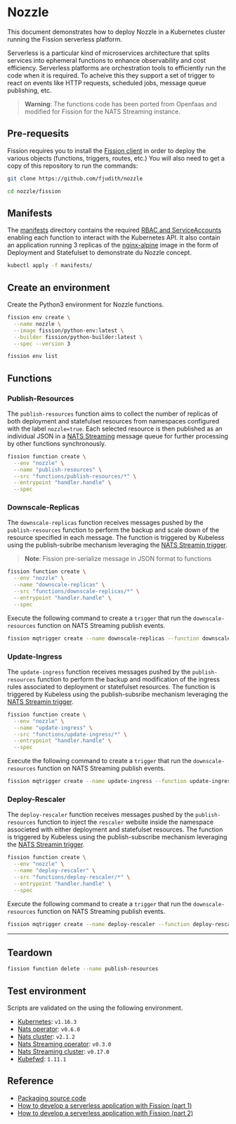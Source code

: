 
# Nozzle

This document demonstrates how to deploy Nozzle in a Kubernetes cluster running the Fission serverless platform.

Serverless is a particular kind of microservices architecture that splits services into ephemeral functions to enhance observability and cost efficiency.
Serverless platforms are orchestration tools to efficiently run the code when it is required. To acheive this they support a set of trigger to react on events like HTTP requests, scheduled jobs, message queue publishing, etc.

> **Warning**: The functions code has been ported from Openfaas and modified for Fission for the NATS Streaming instance.

## Pre-requesits

Fission requires you to install the [Fission client](https://github.com/fission/fission/releases) in order to deploy the various objects (functions, triggers, routes, etc.)
You will also need to get a copy of this repository to run the commands:

```bash
git clone https://github.com/fjudith/nozzle

cd nozzle/fission
```

## Manifests

The [manifests](./manifests/) directory contains the required [RBAC and ServiceAccounts](https://kubernetes.io/docs/reference/access-authn-authz/rbac/) enabling each function to interact with the Kubernetes API.
It also contain an application running 3 replicas of the [nginx-alpine](https://hub.docker.com/r/amd64/nginx) image in the form of Deployment and Statefulset to demonstrate du Nozzle concept.

```bash
kubectl apply -f manifests/
```

## Create an environment

Create the Python3 environment for Nozzle functions.

```bash
fission env create \
  --name nozzle \
  --image fission/python-env:latest \
  --builder fission/python-builder:latest \
  --spec --version 3

fission env list
```

## Functions

### Publish-Resources

The `publish-resources` function aims to collect the number of replicas of both deployment and statefulset resources from namespaces configured with the label `nozzle=true`.
Each selected resource is then published as an individual JSON in a [NATS Streaming](https://docs.nats.io/nats-streaming-concepts/intro) message queue for further processing by other functions synchronously.

```bash
fission function create \
  --env "nozzle" \
  --name "publish-resources" \
  --src "functions/publish-resources/*" \
  --entrypoint "handler.handle" \
  --spec
```

### Downscale-Replicas

The `downscale-replicas` function receives messages pushed by the `publish-resources` function to perform the backup and scale down of the resource specified in each message.
The function is triggered by Kubeless using the publish-subribe mechanism leveraging the [NATS Streamin trigger](https://docs.fission.io/docs/triggers/message-queue-trigger/nats-streaming/).

> **Note**: Fission pre-serialize message in JSON format to functions

```bash
fission function create \
  --env "nozzle" \
  --name "downscale-replicas" \
  --src "functions/downscale-replicas/*" \
  --entrypoint "handler.handle" \
  --spec
```

Execute the following command to create a `trigger` that run the `downscale-resources` function on NATS Streaming publish events.

```bash
fission mqtrigger create --name downscale-replicas --function downscale-replicas --mqtype='nats-streaming' --topic 'k8s_replicas' --spec
```

### Update-Ingress

The `update-ingress` function receives messages pushed by the `publish-resources` function to perform the backup and modification of the ingress rules associated to deployment or statefulset resources.
The function is triggered by Kubeless using the publish-subsribe mechanism leveraging the [NATS Streamin trigger](https://docs.fission.io/docs/triggers/message-queue-trigger/nats-streaming/).

```bash
fission function create \
  --env "nozzle" \
  --name "update-ingress" \
  --src "functions/update-ingress/*" \
  --entrypoint "handler.handle" \
  --spec
```

Execute the following command to create a `trigger` that run the `downscale-resources` function on NATS Streaming publish events.

```bash
fission mqtrigger create --name update-ingress --function update-ingress --mqtype='nats-streaming' --topic 'k8s_replicas' --spec
```

### Deploy-Rescaler

The `deploy-rescaler` function receives messages pushed by the `publish-resources` function to inject the `rescaler` website inside the namespace associeted with either deployment and statefulset resources.
The function is triggered by Kubeless using the publish-subscribe mechanism leveraging the [NATS Streamin trigger](https://docs.fission.io/docs/triggers/message-queue-trigger/nats-streaming/).

```bash
fission function create \
  --env "nozzle" \
  --name "deploy-rescaler" \
  --src "functions/deploy-rescaler/*" \
  --entrypoint "handler.handle" \
  --spec
```

Execute the following command to create a `trigger` that run the `downscale-resources` function on NATS Streaming publish events.

```bash
fission mqtrigger create --name deploy-rescaler --function deploy-rescaler --mqtype='nats-streaming' --topic 'k8s_ingresses' --spec
```

---

## Teardown

```bash
fission function delete --name publish-resources

```

## Test environment

Scripts are validated on the using the following environment.

* [Kubernetes](https://github.com/kubernetes/kubernetes): `v1.16.3`
* [Nats operator](https://github.com/nats-io/nats-operator): `v0.6.0`
* [Nats cluster](https://github.com/nats-io/nats-server): `v2.1.2`
* [Nats Streaming operator](https://github.com/nats-io/nats-streaming-operator): `v0.3.0`
* [Nats Streaming cluster](https://github.com/nats-io/nats-server): `v0.17.0`
* [Kubefwd](https://github.com/txn2/kubefwd): `1.11.1`

## Reference

* [Packaging source code](https://docs.fission.io/docs/usage/package)
* [How to develop a serverless application with Fission (part 1)](https://tachingchen.com/blog/how-to-develop-a-serverless-application-with-fission-pt-1/)
* [How to develop a serverless application with Fission (part 2)](https://tachingchen.com/blog/how-to-develop-a-serverless-application-with-fission-pt-2/)